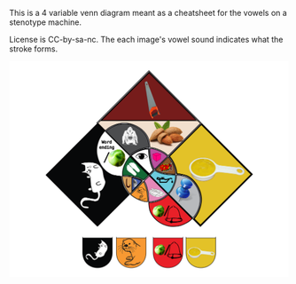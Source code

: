 This is a 4 variable venn diagram meant as a cheatsheet for the vowels on a stenotype machine.

License is CC-by-sa-nc. The each image's vowel sound indicates what the stroke forms. 

![Venn](https://github.com/tfer/Steno-Vowels-Cheatsheet/blob/master/4%20venn%20mnemonic%20vowels.svg)
